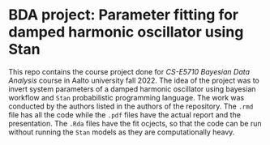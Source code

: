 # BDA project: Parameter fitting for damped harmonic oscillator using Stan

This repo contains the course project done for *CS-E5710 Bayesian Data Analysis* course in Aalto university fall 2022. The idea of the project was to invert system parameters of a damped harmonic oscillator using bayesian workflow and `Stan` probabilistic programming language. The work was conducted by the authors listed in the authors of the repository. The `.rmd` file has all the code while the `.pdf` files have the actual report and the presentation. The `.Rda` files have the fit ocjects, so that the code can be run without running the `Stan` models as they are computationally heavy. 
